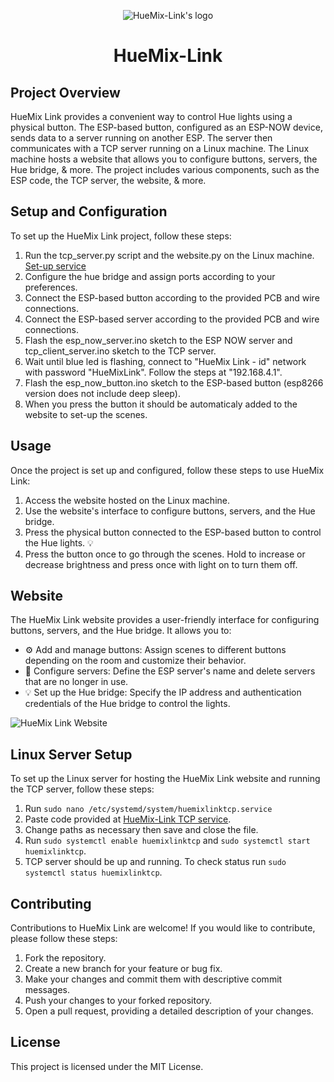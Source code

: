 <p align="center"><img src="" alt="HueMix-Link's logo"/></p>

<h1 align="center">HueMix-Link</h1>

## Project Overview

HueMix Link provides a convenient way to control Hue lights using a physical button. The ESP-based button, configured as an ESP-NOW device, sends data to a server running on another ESP. The server then communicates with a TCP server running on a Linux machine. The Linux machine hosts a website that allows you to configure buttons, servers, the Hue bridge, & more. The project includes various components, such as the ESP code, the TCP server, the website, & more.

<!-- ## File Organization

The project repository is organized as follows:

- DataFiles/: Contains JSON files for storing device, MAC addresses, server, and settings information.
- static/: Holds CSS files and other static assets for the website.
- templates/: Contains HTML templates for the website.
- HueActivations.py: Python script for managing Hue light activations.
- tcp_server.py: TCP server implementation for receiving data from the ESP server.
- HueConfig.py: Python script for handling Hue configurations.
- website.py: Python script for running the website.
- utils.py: Utility functions used by various components. -->

## Setup and Configuration

To set up the HueMix Link project, follow these steps:

1. Run the tcp_server.py script and the website.py on the Linux machine. [Set-up service](https://link-url-here.org)
2. Configure the hue bridge and assign ports according to your preferences.
3. Connect the ESP-based button according to the provided PCB and wire connections.
4. Connect the ESP-based server according to the provided PCB and wire connections.
5. Flash the esp_now_server.ino sketch to the ESP NOW server and tcp_client_server.ino sketch to the TCP server.
6. Wait until blue led is flashing, connect to "HueMix Link - id" network with password "HueMixLink". Follow the steps at "192.168.4.1".
7. Flash the esp_now_button.ino sketch to the ESP-based button (esp8266 version does not include deep sleep).
8. When you press the button it should be automaticaly added to the website to set-up the scenes.

## Usage

Once the project is set up and configured, follow these steps to use HueMix Link:

1. Access the website hosted on the Linux machine.
2. Use the website's interface to configure buttons, servers, and the Hue bridge.
3. Press the physical button connected to the ESP-based button to control the Hue lights. :bulb:
4. Press the button once to go through the scenes. Hold to increase or decrease brightness and press once with light on to turn them off.

## Website

The HueMix Link website provides a user-friendly interface for configuring buttons, servers, and the Hue bridge. It allows you to:

- :gear: Add and manage buttons: Assign scenes to different buttons depending on the room and customize their behavior.
- :satellite: Configure servers: Define the ESP server's name and delete servers that are no longer in use.
- :bulb: Set up the Hue bridge: Specify the IP address and authentication credentials of the Hue bridge to control the lights.

![HueMix Link Website](website-screenshot.png)

## Linux Server Setup

To set up the Linux server for hosting the HueMix Link website and running the TCP server, follow these steps:

1. Run `sudo nano /etc/systemd/system/huemixlinktcp.service`
2. Paste code provided at [HueMix-Link TCP service](../systemd-services/huemixlinktcp.service).
3. Change paths as necessary then save and close the file.
4. Run `sudo systemctl enable huemixlinktcp` and `sudo systemctl start huemixlinktcp`. 
5. TCP server should be up and running. To check status run `sudo systemctl status huemixlinktcp`.

## Contributing

Contributions to HueMix Link are welcome! If you would like to contribute, please follow these steps:

1. Fork the repository.
2. Create a new branch for your feature or bug fix.
3. Make your changes and commit them with descriptive commit messages.
4. Push your changes to your forked repository.
5. Open a pull request, providing a detailed description of your changes.

## License

This project is licensed under the MIT License.
